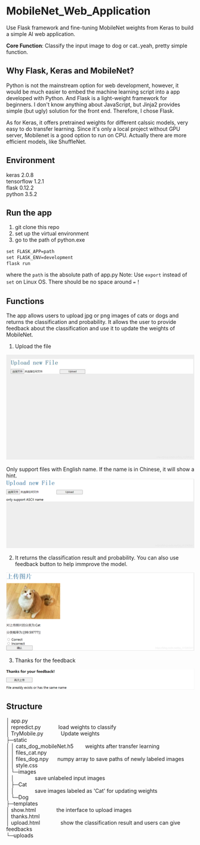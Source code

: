 # MobileNet_Web_Application
Use Flask framework and fine-tuning MobileNet weights from Keras to build a simple AI web application.

**Core Function**: Classify the input image to dog or cat..yeah, pretty simple function.

## Why Flask, Keras and MobileNet?

Python is not the mainstream option for web development, however, it would be much easier to embed the machine learning script into a app developed with Python. And Flask is a light-weight framework for beginners. I don't know anything about JavaScript, but Jinja2 provides simple (but ugly) solution for the front end. Therefore, I chose Flask.

As for Keras, it offers pretrained weights for different calssic models, very easy to do transfer learning. Since it's only a local project without GPU server, Mobilenet is a good option to run on CPU. Actually there are more efficient models, like ShuffleNet.


## Environment
keras                     2.0.8  
tensorflow                1.2.1  
flask                     0.12.2  
python                    3.5.2

## Run the app
1. git clone this repo
2. set up the virtual environment
3. go to the path of python.exe
```
set FLASK_APP=path
set FLASK_ENV=development
flask run
``` 
where the `path` is the absolute path of app.py
Note: Use `export` instead of `set` on Linux OS. There should be no space around `=`！

## Functions
The app allows users to upload jpg or png images of cats or dogs and returns the classification and probability. It allows the user to provide feedback about the classification and use it to update the weights of MobileNet.
1. Upload the file
<img src="static/1.jpg" width=550 />  

Only support files with English name. If the name is in Chinese, it will show a hint.  
<img src="static/2.png" width=550 />  

2. It returns the classification result and probability. You can also use feedback button to help immprove the model.  
<img src="static/3.png" width=550 />   

3. Thanks for the feedback  
<img src="static/4.png" width=550 /> 

## Structure
│  app.py  
│  repredict.py&nbsp;&nbsp;&nbsp;&nbsp;&nbsp;&nbsp;&nbsp;&nbsp;&nbsp;&nbsp;&nbsp;&nbsp;load weights to classify  
│  TryMobile.py&nbsp;&nbsp;&nbsp;&nbsp;&nbsp;&nbsp;&nbsp;&nbsp;&nbsp;&nbsp;&nbsp;&nbsp;Update weights  
├─static  
│  │  cats_dog_mobileNet.h5&nbsp;&nbsp;&nbsp;&nbsp;&nbsp;&nbsp;&nbsp;&nbsp;weights after transfer learning  
│  │  files_cat.npy  
│  │  files_dog.npy&nbsp;&nbsp;&nbsp;&nbsp;&nbsp;&nbsp;numpy array to save paths of newly labeled images  
│  │  style.css  
│  └─images  
│      │             &nbsp;&nbsp;&nbsp;&nbsp;&nbsp;&nbsp;&nbsp;&nbsp;&nbsp;&nbsp;&nbsp;&nbsp;                 save unlabeled input images  
│      ├─Cat  
│      │             &nbsp;&nbsp;&nbsp;&nbsp;&nbsp;&nbsp;&nbsp;&nbsp;&nbsp;&nbsp;&nbsp;&nbsp;                 save images labeled as 'Cat' for updating weights  
│      └─Dog  
├─templates  
│      show.html          &nbsp;&nbsp;&nbsp;&nbsp;&nbsp;&nbsp;&nbsp;&nbsp;&nbsp;&nbsp;&nbsp;&nbsp;            the interface to upload images  
│      thanks.html  
│      upload.html        &nbsp;&nbsp;&nbsp;&nbsp;&nbsp;&nbsp;&nbsp;&nbsp;&nbsp;&nbsp;&nbsp;&nbsp;            show the classification result and users can give feedbacks  
└─uploads                             


